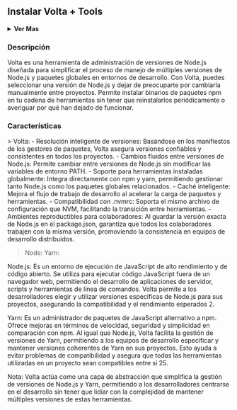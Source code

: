 <h2>Instalar Volta + Tools</h2>


<details closed>
    <summary><b>Ver Mas</b></summary>
    <br>

    <details closed>
        <summary><b>Volta</b></summary>
        <summary><b>Node</b></summary>
        <summary><b>Yarn</b></summary>

        <br>

    </details>

</details>



<h3>Descripción</h3>
<p>
    Volta es una herramienta de administración de versiones de Node.js diseñada para simplificar el proceso de manejo de múltiples versiones de Node.js y paquetes globales en entornos de desarrollo. Con Volta, puedes seleccionar una versión de Node.js y dejar de preocuparte por cambiarla manualmente entre proyectos. Permite instalar binarios de paquetes npm en tu cadena de herramientas sin tener que reinstalarlos periódicamente o averiguar por qué han dejado de funcionar.
</p>

<h3>Características</h3>
> Volta:
- Resolución inteligente de versiones: Basándose en los manifiestos de los gestores de paquetes, Volta asegura versiones confiables y consistentes en todos los proyectos.
- Cambios fluidos entre versiones de Node.js: Permite cambiar entre versiones de Node.js sin modificar las variables de entorno PATH.
- Soporte para herramientas instaladas globalmente: Integra directamente con npm y yarn, permitiendo gestionar tanto Node.js como los paquetes globales relacionados.
- Caché inteligente: Mejora el flujo de trabajo de desarrollo al acelerar la carga de paquetes y herramientas.
- Compatibilidad con .nvmrc: Soporta el mismo archivo de configuración que NVM, facilitando la transición entre herramientas.
- Ambientes reproductibles para colaboradores: Al guardar la versión exacta de Node.js en el package.json, garantiza que todos los colaboradores trabajen con la misma versión, promoviendo la consistencia en equipos de desarrollo distribuidos.

> Node:
> Yarn:

Node.js: Es un entorno de ejecución de JavaScript de alto rendimiento y de código abierto. Se utiliza para ejecutar código JavaScript fuera de un navegador web, permitiendo el desarrollo de aplicaciones de servidor, scripts y herramientas de línea de comandos. Volta permite a los desarrolladores elegir y utilizar versiones específicas de Node.js para sus proyectos, asegurando la compatibilidad y el rendimiento esperados 2.

Yarn: Es un administrador de paquetes de JavaScript alternativo a npm. Ofrece mejoras en términos de velocidad, seguridad y simplicidad en comparación con npm. Al igual que Node.js, Volta facilita la gestión de versiones de Yarn, permitiendo a los equipos de desarrollo especificar y mantener versiones coherentes de Yarn en sus proyectos. Esto ayuda a evitar problemas de compatibilidad y asegura que todas las herramientas utilizadas en un proyecto sean compatibles entre sí 25.

Nota: Volta actúa como una capa de abstracción que simplifica la gestión de versiones de Node.js y Yarn, permitiendo a los desarrolladores centrarse en el desarrollo sin tener que lidiar con la complejidad de mantener múltiples versiones de estas herramientas.

<!--
Agregar alias en la terminal para ajusta la imagen a la caja del neofetch

alias neofetch="neofetch --size none"
--!>
